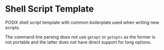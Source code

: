 Shell Script Template
=====================

POSIX shell script template with common boilerplate used when writing
new scripts.

The command line parsing does not use `getopt` or `getopts` as the
former is not portable and the latter does not have direct support for
long options.
